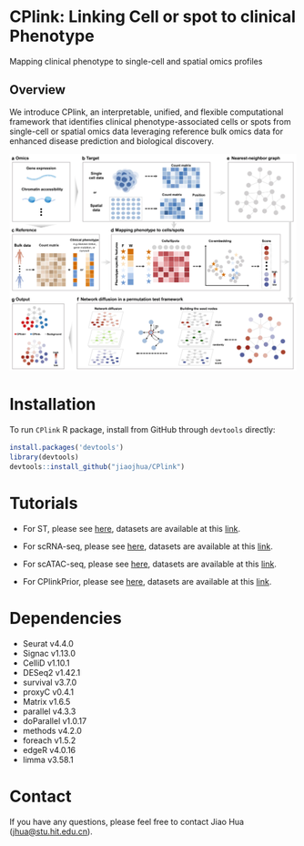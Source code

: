 # CPlink: Linking Cell or spot to clinical Phenotype
Mapping clinical phenotype to single-cell and spatial omics profiles 

## Overview
We introduce CPlink, an interpretable, unified, and flexible computational framework that identifies clinical phenotype-associated cells or spots from single-cell or spatial omics data leveraging reference bulk omics data for enhanced disease prediction and biological discovery.

<p align="center">
<img  src="vignettes/Figure%201.jpg" width="800" height=auto > 
</p>

# Installation
To run ``CPlink`` R package, install from GitHub through ``devtools`` directly:
```R
install.packages('devtools')
library(devtools)
devtools::install_github("jiaojhua/CPlink")
```

# Tutorials

* For ST, please see [here](https://github.com/jiaojhua/CPlink/blob/main/vignettes/Tutorial-ST.ipynb), datasets are available at this [link](https://github.com/jiaojhua/CPlink_analysis/tree/main/Testdata/ST).

* For scRNA-seq, please see [here](https://github.com/jiaojhua/CPlink/blob/main/vignettes/Tutorial-scRNA-seq.ipynb), datasets are available at this [link](https://drive.google.com/drive/folders/1cp5thfClw262LneR3bm9jnf8jqIWN-yH?usp=drive_link).

* For scATAC-seq, please see [here](https://github.com/jiaojhua/CPlink/blob/main/vignettes/Tutorial-scATAC-seq.ipynb), datasets are available at this [link](https://drive.google.com/drive/folders/1vM-qbFdxVd2UnX-vnTQwCXOtm6Pz7Z7f?usp=drive_link).

* For CPlinkPrior, please see [here](https://github.com/jiaojhua/CPlink/blob/main/vignettes/Tutorial-scATAC-seq.ipynb), datasets are available at this [link](https://drive.google.com/drive/folders/117W5neDCXxcnlfKPLeqM8LEWgcdvmVwy?usp=drive_link).

# Dependencies
- Seurat v4.4.0
- Signac v1.13.0
- CelliD v1.10.1
- DESeq2 v1.42.1
- survival v3.7.0
- proxyC v0.4.1
- Matrix v1.6.5
- parallel v4.3.3
- doParallel v1.0.17
- methods v4.2.0
- foreach v1.5.2
- edgeR v4.0.16
- limma v3.58.1

# Contact
If you have any questions, please feel free to contact Jiao Hua (jhua@stu.hit.edu.cn).
